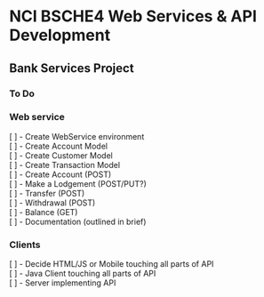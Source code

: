 # NCI BSCHE4 Web Services & API Development  
## Bank Services Project  

### To Do
### Web service    
[ ] - Create WebService environment  
[ ] - Create Account Model  
[ ] - Create Customer Model  
[ ] - Create Transaction Model  
[ ] - Create Account (POST)  
[ ] - Make a Lodgement (POST/PUT?)   
[ ] - Transfer (POST)  
[ ] - Withdrawal (POST)  
[ ] - Balance (GET)  
[ ] - Documentation (outlined in brief)

### Clients
[ ] - Decide HTML/JS or Mobile touching all parts of API  
[ ] - Java Client touching all parts of API  
[ ] - Server implementing API  
